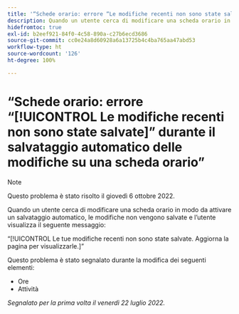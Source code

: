 ```yaml
---
title: '“Schede orario: errore “Le modifiche recenti non sono state salvate” durante il salvataggio automatico delle modifiche su una scheda orario”'
description: Quando un utente cerca di modificare una scheda orario in modo da attivare un salvataggio automatico, le modifiche non vengono salvate e l’utente visualizza il messaggio “Le modifiche recenti non sono state salvate. Aggiorna la pagina per visualizzarle”.
hidefromtoc: true
exl-id: b2eef921-84f0-4c58-890a-c27b6ecd3686
source-git-commit: cc0e24a8d60928a6a13725b4c4ba765aa47abd53
workflow-type: ht
source-wordcount: '126'
ht-degree: 100%

---
```


# “Schede orario: errore “[!UICONTROL Le modifiche recenti non sono state salvate]” durante il salvataggio automatico delle modifiche su una scheda orario”

>[!NOTE]
>
>Questo problema è stato risolto il giovedì 6 ottobre 2022.

Quando un utente cerca di modificare una scheda orario in modo da attivare un salvataggio automatico, le modifiche non vengono salvate e l’utente visualizza il seguente messaggio:

“[!UICONTROL Le tue modifiche recenti non sono state salvate. Aggiorna la pagina per visualizzarle.]”

Questo problema è stato segnalato durante la modifica dei seguenti elementi:

* Ore
* Attività

_Segnalato per la prima volta il venerdì 22 luglio 2022._
